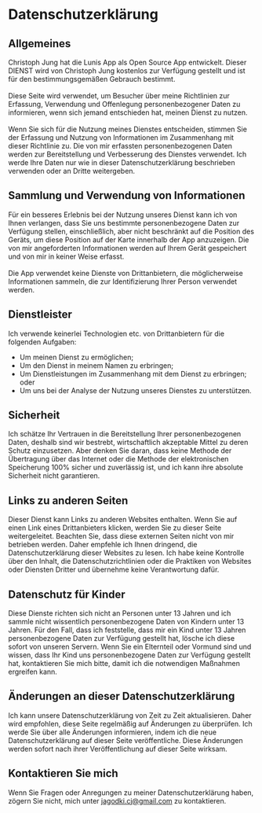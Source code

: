 # Datenschutzerklärung
## Allgemeines
Christoph Jung hat die Lunis App als Open Source App entwickelt. Dieser DIENST wird von Christoph Jung kostenlos zur Verfügung gestellt und ist für den bestimmungsgemäßen Gebrauch bestimmt. 
<br><br>Diese Seite wird verwendet, um Besucher über meine Richtlinien zur Erfassung, Verwendung und Offenlegung personenbezogener Daten zu informieren, wenn sich jemand entschieden hat, meinen Dienst zu nutzen. 
<br><br>Wenn Sie sich für die Nutzung meines Dienstes entscheiden, stimmen Sie der Erfassung und Nutzung von Informationen im Zusammenhang mit dieser Richtlinie zu. Die von mir erfassten personenbezogenen Daten werden zur Bereitstellung und Verbesserung des Dienstes verwendet. Ich werde Ihre Daten nur wie in dieser Datenschutzerklärung beschrieben verwenden oder an Dritte weitergeben. 

## Sammlung und Verwendung von Informationen
Für ein besseres Erlebnis bei der Nutzung unseres Dienst kann ich von Ihnen verlangen, dass Sie uns bestimmte personenbezogene Daten zur Verfügung stellen, einschließlich, aber nicht beschränkt auf die Position des Geräts, um diese Position auf der Karte innerhalb der App anzuzeigen. Die von mir angeforderten Informationen werden auf Ihrem Gerät gespeichert und von mir in keiner Weise erfasst. 
<br><br>Die App verwendet keine Dienste von Drittanbietern, die möglicherweise Informationen sammeln, die zur Identifizierung Ihrer Person verwendet werden.

## Dienstleister
Ich verwende keinerlei Technologien etc. von Drittanbietern für die folgenden Aufgaben:
- Um meinen Dienst zu ermöglichen;
- Um den Dienst in meinem Namen zu erbringen;
- Um Dienstleistungen im Zusammenhang mit dem Dienst zu erbringen; oder
- Um uns bei der Analyse der Nutzung unseres Dienstes zu unterstützen.

## Sicherheit
Ich schätze Ihr Vertrauen in die Bereitstellung Ihrer personenbezogenen Daten, deshalb sind wir bestrebt, wirtschaftlich akzeptable Mittel zu deren Schutz einzusetzen. Aber denken Sie daran, dass keine Methode der Übertragung über das Internet oder die Methode der elektronischen Speicherung 100% sicher und zuverlässig ist, und ich kann ihre absolute Sicherheit nicht garantieren. 

## Links zu anderen Seiten
Dieser Dienst kann Links zu anderen Websites enthalten. Wenn Sie auf einen Link eines Drittanbieters klicken, werden Sie zu dieser Seite weitergeleitet. Beachten Sie, dass diese externen Seiten nicht von mir betrieben werden. Daher empfehle ich Ihnen dringend, die Datenschutzerklärung dieser Websites zu lesen. Ich habe keine Kontrolle über den Inhalt, die Datenschutzrichtlinien oder die Praktiken von Websites oder Diensten Dritter und übernehme keine Verantwortung dafür. 

## Datenschutz für Kinder
Diese Dienste richten sich nicht an Personen unter 13 Jahren und ich sammle nicht wissentlich personenbezogene Daten von Kindern unter 13 Jahren. Für den Fall, dass ich feststelle, dass mir ein Kind unter 13 Jahren personenbezogene Daten zur Verfügung gestellt hat, lösche ich diese sofort von unseren Servern. Wenn Sie ein Elternteil oder Vormund sind und wissen, dass Ihr Kind uns personenbezogene Daten zur Verfügung gestellt hat, kontaktieren Sie mich bitte, damit ich die notwendigen Maßnahmen ergreifen kann. 

## Änderungen an dieser Datenschutzerklärung
Ich kann unsere Datenschutzerklärung von Zeit zu Zeit aktualisieren. Daher wird empfohlen, diese Seite regelmäßig auf Änderungen zu überprüfen. Ich werde Sie über alle Änderungen informieren, indem ich die neue Datenschutzerklärung auf dieser Seite veröffentliche. Diese Änderungen werden sofort nach ihrer Veröffentlichung auf dieser Seite wirksam. 

## Kontaktieren Sie mich
Wenn Sie Fragen oder Anregungen zu meiner Datenschutzerklärung haben, zögern Sie nicht, mich unter jagodki.cj@gmail.com zu kontaktieren. 
